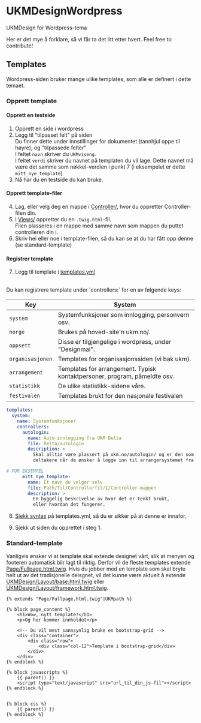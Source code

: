 # UKMDesignWordpress
 UKMDesign for Wordpress-tema


Her er det mye å forklare, så vi får ta det litt etter hvert. Feel free to contribute!

## Templates
Wordpress-siden bruker mange ulike templates, som alle er definert i dette temaet.


### Opprett template

#### Opprett en testside
1. Opprett en side i wordpress
2. Legg til "tilpasset felt" på siden <br />
Du finner dette under innstillinger for dokumentet (tannhjul oppe til høyre), og "tilpassede felter" <br />
I feltet `navn` skriver du `UKMviseng`.<br />
I feltet `verdi` skriver du navnet på templaten du vil lage. Dette navnet må være det samme som nøkkel-verdien i punkt 7 (i eksempelet er dette `mitt_nye_template`)
3. Nå har du en testside du kan bruke.

#### Opprett template-filer
4. Lag, eller velg deg en mappe i [Controller/](/Controller/), hvor du oppretter Controller-filen din.
5. I [Views/](/Views/) oppretter du en `.twig.html`-fil. <br />
Filen plasseres i en mappe med samme navn som mappen du puttet controlleren din i.
6. Skriv hei eller noe i template-filen, så du kan se at du har fått opp denne (se standard-template)

#### Registrer template
7. Legg til template i [templates.yml](Environment/Templates/templates.yml)
<br />
Du kan registrere template under `controllers:` for en av følgende keys:

Key | System
--- | --- 
`system`| Systemfunksjoner som innlogging, personvern osv.
`norge` | Brukes på hoved-site'n ukm.no/.
`oppsett` | Disse er tilgjengelige i wordpress, under "Designmal".
`organisasjonen` | Templates for organisasjonssiden (vi bak ukm).
`arrangement` | Templates for arrangement. Typisk kontaktpersoner, program, påmeldte osv.
`statistikk` | De ulike statistikk-sidene våre.
`festivalen` | Templates brukt for den nasjonale festivalen

```yaml
templates:
  system:
    name: Systemfunksjoner
    controllers:
      autologin:
        name: Auto-innlogging fra UKM Delta
        file: Delta/autologin
        description: >
          Skal alltid være plassert på ukm.no/autologin/ og er den som logger inn
          deltakere når de ønsker å logge inn til arrangørsystemet fra UKM Delta.

# FOR EKSEMPEL
      mitt_nye_template:
        name: Et navn du velger selv
        file: Path/Til/Controllerfil/I/Controller-mappen
        description: >
          En hyggelig beskrivelse av hvor det er tenkt brukt, 
          eller hvordan det fungerer.
```

8. [Sjekk syntax](https://www.yamllint.com) på templates.yml, så du er sikker på at denne er innafor.

9. Sjekk ut siden du opprettet i steg 1.


### Standard-template
Vanligvis ønsker vi at template skal extende designet vårt, slik at menyen og footeren automatisk blir lagt til riktig. Derfor vil de fleste templates extende 
[Page/Fullpage.html.twig](https://github.com/UKMNorge/UKMDesign/blob/master/Resources/views/UKMDesign/Page/Page.html.twig).
Hvis du jobber med en template som skal bryte helt ut av det tradisjonelle deisgnet, vil det kunne være aktuelt å extende 
[UKMDesign/Layout/base.html.twig](https://github.com/UKMNorge/UKMDesign/blob/master/Resources/views/UKMDesign/Layout/base.html.twig)
eller 
[UKMDesign/Layout/framework.html.twig](https://github.com/UKMNorge/UKMDesign/blob/master/Resources/views/UKMDesign/Layout/framework.html.twig).


```twig
{% extends "Page/Fullpage.html.twig"|UKMpath %}

{% block page_content %}
	<h1>Wow, nytt template!</h1>
    <p>Og her kommer innholdet</p>

    <!-- Du vil mest sannsynlig bruke en bootstrap-grid -->
    <div class="container">
        <div class="row">
            <div class="col-12">Template i bootstrap-grid</div>
        </div>
    </div>
{% endblock %}

{% block javascripts %}
	{{ parent() }}
	<script type="text/javascript" src="url_til_din_js-fil"></script>
{% endblock %}


{% block css %}
    {{ parent() }}
{% endblock %}
```